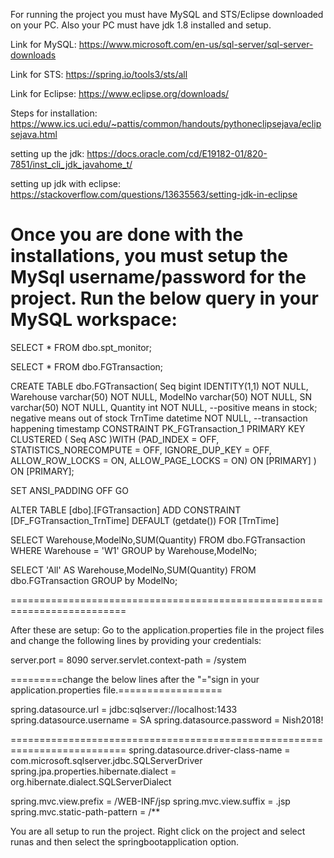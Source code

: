 For running the project you must have MySQL and STS/Eclipse downloaded on your PC. Also your PC must have jdk 1.8 installed and setup.

Link for MySQL:
https://www.microsoft.com/en-us/sql-server/sql-server-downloads

Link for STS:
https://spring.io/tools3/sts/all

Link for Eclipse:
https://www.eclipse.org/downloads/

Steps for installation:
https://www.ics.uci.edu/~pattis/common/handouts/pythoneclipsejava/eclipsejava.html

setting up the jdk:
https://docs.oracle.com/cd/E19182-01/820-7851/inst_cli_jdk_javahome_t/

setting up jdk with eclipse:
https://stackoverflow.com/questions/13635563/setting-jdk-in-eclipse

Once you are done with the installations, you must setup the MySql username/password for the project.
Run the below query in your MySQL workspace:
============================================================

SELECT * FROM dbo.spt_monitor;

SELECT * FROM dbo.FGTransaction;

CREATE TABLE dbo.FGTransaction(
Seq bigint IDENTITY(1,1) NOT NULL,
Warehouse varchar(50) NOT NULL,
ModelNo varchar(50) NOT NULL,
SN varchar(50) NOT NULL,
Quantity int NOT NULL, --positive means in stock; negative means out of stock
TrnTime datetime NOT NULL, --transaction happening timestamp
CONSTRAINT PK_FGTransaction_1 PRIMARY KEY CLUSTERED
(
Seq ASC
)WITH (PAD_INDEX = OFF, STATISTICS_NORECOMPUTE = OFF, IGNORE_DUP_KEY =
OFF, ALLOW_ROW_LOCKS = ON, ALLOW_PAGE_LOCKS = ON) ON [PRIMARY]
) ON [PRIMARY];


SET ANSI_PADDING OFF
GO

ALTER TABLE [dbo].[FGTransaction] ADD CONSTRAINT [DF_FGTransaction_TrnTime]
DEFAULT (getdate()) FOR [TrnTime]


SELECT Warehouse,ModelNo,SUM(Quantity) 
FROM dbo.FGTransaction 
WHERE Warehouse = 'W1' GROUP by Warehouse,ModelNo;


SELECT 'All' AS Warehouse,ModelNo,SUM(Quantity) 
FROM dbo.FGTransaction GROUP by ModelNo;

==========================================================================

After these are setup:
Go to the application.properties file in the project files and change the following lines by providing your credentials:

server.port = 8090
server.servlet.context-path = /system

=========change the below lines after the "="sign in your application.properties file.==================

spring.datasource.url = jdbc:sqlserver://localhost:1433
spring.datasource.username = SA
spring.datasource.password = Nish2018!

==========================================================================
spring.datasource.driver-class-name = com.microsoft.sqlserver.jdbc.SQLServerDriver
spring.jpa.properties.hibernate.dialect = org.hibernate.dialect.SQLServerDialect

spring.mvc.view.prefix = /WEB-INF/jsp
spring.mvc.view.suffix = .jsp
spring.mvc.static-path-pattern = /**

You are all setup to run the project. Right click on the project and select runas and then select the springbootapplication option.